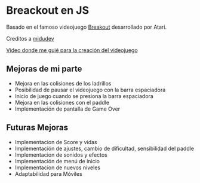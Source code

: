 # Breackout en JS

Basado en el famoso videojuego [Breakout](https://es.wikipedia.org/wiki/Breakout_(videojuego)) desarrollado por Atari.

Creditos a [midudev](https://github.com/midudev)

[Video donde me guié para la creación del videojuego](https://www.youtube.com/watch?v=b6du6MvQmuQ)

## Mejoras de mi parte
* Mejora en las colisiones de los ladrillos
* Posibilidad de pausar el videojuego con la barra espaciadora
* Inicio de juego cuando se presiona la barra espaciadora
* Mejora en las colisiones con el paddle
* Implementación de pantalla de Game Over

## Futuras Mejoras
* Implementacion de Score y vidas
* Implementación de ajustes, cambio de dificultad, sensibilidad del paddle
* Implementacion de sonidos y efectos
* Implementación de menú de inicio
* Implementacion de nuevos niveles
* Adaptabilidad para Móviles
